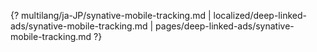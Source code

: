 {? multilang/ja-JP/synative-mobile-tracking.md | localized/deep-linked-ads/synative-mobile-tracking.md | pages/deep-linked-ads/synative-mobile-tracking.md ?}
